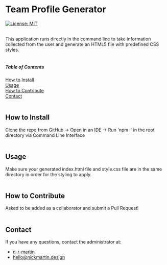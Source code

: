 # Team Profile Generator

  [![License: MIT](https://img.shields.io/badge/License-MIT-yellow.svg)](https://opensource.org/licenses/MIT)
  <br />
  <br />
  
  This application runs directly in the command line to take information collected from the user and generate an HTML5 file with predefined CSS styles.
  <br />
  <br />

  ##### Table of Contents  
  [How to Install](#installation)  
  [Usage](#usage)   
  [How to Contribute](#contribution)  
  [Contact](#contact)  
  <br />

  <a name="installation"></a>

  ## How to Install
  Clone the repo from GitHub -> Open in an IDE -> Run 'npm i' in the root directory via Command Line Interface
  <br />
  <br />

  <a name="usage"></a>

  ## Usage
  Make sure your generated index.html file and style.css file are in the same directory in order for the styling to apply.
  <br />
  <br />

  <a name="contribution"></a>

  ## How to Contribute
  Asked to be added as a collaborator and submit a Pull Request!
  <br />
  <br />

  <a name="contact"></a>

  ## Contact
  If you have any questions, contact the administrator at:

  * [n-r-martin](github.com/n-r-martin)
  * hello@nickmartin.design
  